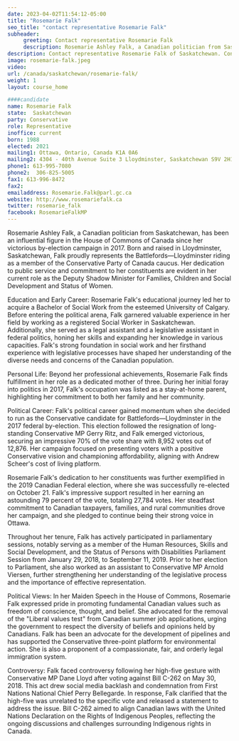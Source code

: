 ```yaml
---
date: 2023-04-02T11:54:12-05:00
title: "Rosemarie Falk"
seo_title: "contact representative Rosemarie Falk"
subheader:
     greeting: Contact representative Rosemarie Falk
     description: Rosemarie Ashley Falk, a Canadian politician from Saskatchewan, has been an influential figure in the House of Commons of Canada since her victorious by-election campaign in 2017. Born and raised in Lloydminster, Saskatchewan, Falk proudly represents the Battlefords—Lloydminster riding as a member of the Conservative Party of Canada caucus.
description: Contact representative Rosemarie Falk of Saskatchewan. Contact information for Rosemarie Falk includes email address, phone number, and mailing address.
image: rosemarie-falk.jpeg
video:
url: /canada/saskatchewan/rosemarie-falk/
weight: 1
layout: course_home

####candidate
name: Rosemarie Falk
state:	Saskatchewan
party: Conservative
role: Representative
inoffice: current
born: 1988
elected: 2021
mailing1: Ottawa, Ontario, Canada K1A 0A6
mailing2: 4304 - 40th Avenue Suite 3 Lloydminster, Saskatchewan S9V 2H1
phone1: 613-995-7080
phone2:  306-825-5005
fax1: 613-996-8472
fax2:
emailaddress: Rosemarie.Falk@parl.gc.ca
website: http://www.rosemariefalk.ca
twitter: rosemarie_falk
facebook: RosemarieFalkMP
---
```


Rosemarie Ashley Falk, a Canadian politician from Saskatchewan, has been an influential figure in the House of Commons of Canada since her victorious by-election campaign in 2017. Born and raised in Lloydminster, Saskatchewan, Falk proudly represents the Battlefords—Lloydminster riding as a member of the Conservative Party of Canada caucus. Her dedication to public service and commitment to her constituents are evident in her current role as the Deputy Shadow Minister for Families, Children and Social Development and Status of Women.

Education and Early Career:
Rosemarie Falk's educational journey led her to acquire a Bachelor of Social Work from the esteemed University of Calgary. Before entering the political arena, Falk garnered valuable experience in her field by working as a registered Social Worker in Saskatchewan. Additionally, she served as a legal assistant and a legislative assistant in federal politics, honing her skills and expanding her knowledge in various capacities. Falk's strong foundation in social work and her firsthand experience with legislative processes have shaped her understanding of the diverse needs and concerns of the Canadian population.

Personal Life:
Beyond her professional achievements, Rosemarie Falk finds fulfillment in her role as a dedicated mother of three. During her initial foray into politics in 2017, Falk's occupation was listed as a stay-at-home parent, highlighting her commitment to both her family and her community.

Political Career:
Falk's political career gained momentum when she decided to run as the Conservative candidate for Battlefords—Lloydminster in the 2017 federal by-election. This election followed the resignation of long-standing Conservative MP Gerry Ritz, and Falk emerged victorious, securing an impressive 70% of the vote share with 8,952 votes out of 12,876. Her campaign focused on presenting voters with a positive Conservative vision and championing affordability, aligning with Andrew Scheer's cost of living platform.

Rosemarie Falk's dedication to her constituents was further exemplified in the 2019 Canadian Federal election, where she was successfully re-elected on October 21. Falk's impressive support resulted in her earning an astounding 79 percent of the vote, totaling 27,784 votes. Her steadfast commitment to Canadian taxpayers, families, and rural communities drove her campaign, and she pledged to continue being their strong voice in Ottawa.

Throughout her tenure, Falk has actively participated in parliamentary sessions, notably serving as a member of the Human Resources, Skills and Social Development, and the Status of Persons with Disabilities Parliament Session from January 29, 2018, to September 11, 2019. Prior to her election to Parliament, she also worked as an assistant to Conservative MP Arnold Viersen, further strengthening her understanding of the legislative process and the importance of effective representation.

Political Views:
In her Maiden Speech in the House of Commons, Rosemarie Falk expressed pride in promoting fundamental Canadian values such as freedom of conscience, thought, and belief. She advocated for the removal of the "Liberal values test" from Canadian summer job applications, urging the government to respect the diversity of beliefs and opinions held by Canadians. Falk has been an advocate for the development of pipelines and has supported the Conservative three-point platform for environmental action. She is also a proponent of a compassionate, fair, and orderly legal immigration system.

Controversy:
Falk faced controversy following her high-five gesture with Conservative MP Dane Lloyd after voting against Bill C-262 on May 30, 2018. This act drew social media backlash and condemnation from First Nations National Chief Perry Bellegarde. In response, Falk clarified that the high-five was unrelated to the specific vote and released a statement to address the issue. Bill C-262 aimed to align Canadian laws with the United Nations Declaration on the Rights of Indigenous Peoples, reflecting the ongoing discussions and challenges surrounding Indigenous rights in Canada.

